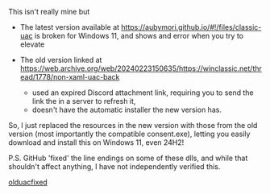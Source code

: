 This isn't really mine but 
- The latest version available at https://aubymori.github.io/#!/files/classic-uac is broken for Windows 11, and shows and error when you try to elevate
  
- The old version linked at https://web.archive.org/web/20240223150635/https://winclassic.net/thread/1778/non-xaml-uac-back
  - used an expired Discord attachment link, requiring you to send the link the in a server to refresh it,
  - doesn't have the automatic installer the new version has.
 
So, I just replaced the resources in the new version with those from the old version (most importantly the compatible consent.exe), letting you easily download and install this on Windows 11, even 24H2!

P.S. 
GitHub 'fixed' the line endings on some of these dlls, and while that shouldn't affect anything, I have not independently verified this.

[olduacfixed](https://github.com/user-attachments/assets/b7d5a03b-0a4f-4e69-b603-3ce6f7f8fa40)
